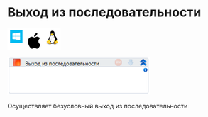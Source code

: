 # Выход из последовательности

![](<../../../.gitbook/assets/image (100) (1) (1) (1) (1) (1) (1) (266).png>)

![](<../../../.gitbook/assets/image (38).png>)

Осуществляет безусловный выход из последовательности
